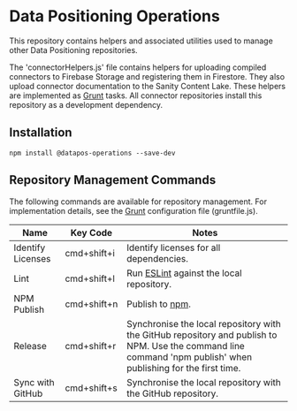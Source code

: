 # Data Positioning Operations

This repository contains helpers and associated utilities used to manage other Data Positioning repositories.

The 'connectorHelpers.js' file contains helpers for uploading compiled connectors to Firebase Storage and registering them in Firestore. They also upload connector documentation to the Sanity Content Lake. These helpers are implemented as [Grunt](https://gruntjs.com/) tasks. All connector repositories install this repository as a development dependency.

## Installation

```
npm install @datapos-operations --save-dev
```

## Repository Management Commands

The following commands are available for repository management. For implementation details, see the [Grunt](https://gruntjs.com/) configuration file (gruntfile.js).

| Name              | Key Code    | Notes                                                                                                                                                          |
| ----------------- | ----------- | -------------------------------------------------------------------------------------------------------------------------------------------------------------- |
| Identify Licenses | cmd+shift+i | Identify licenses for all dependencies.                                                                                                                        |
| Lint              | cmd+shift+l | Run [ESLint](https://eslint.org/) against the local repository.                                                                                                |
| NPM Publish       | cmd+shift+n | Publish to [npm](https://www.npmjs.com/).                                                                                                                      |
| Release           | cmd+shift+r | Synchronise the local repository with the GitHub repository and publish to NPM. Use the command line command 'npm publish' when publishing for the first time. |
| Sync with GitHub  | cmd+shift+s | Synchronise the local repository with the GitHub repository.                                                                                                   |
